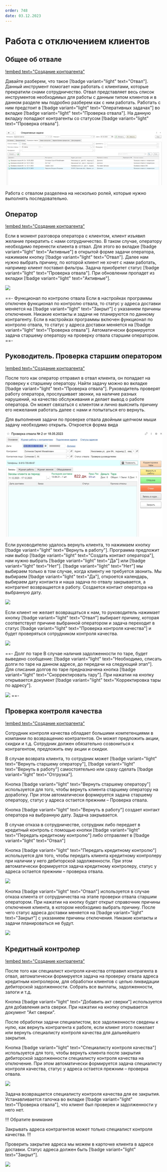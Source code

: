 ```yaml
---
order: 748
date: 03.12.2023
---
```

# Работа с отключением клиентов

## Общее об отвале

[!embed text="Создание контрагента"](https://youtu.be/CYpyPH6eNqI)

Давайте разберем, что такое [!badge variant="light" text="Отвал"]. Данный инструмент помогает нам работать с клиентами, которые прекратили снами сотрудничество. Отвал представляет весь список инструментов необходимых для работы с данным типом клиентов и в данном разделе мы подробно разберем как с ним работать. Работать с ним предстоит в [!badge variant="light" text="Оперативных задачах"] во вкладке [!badge variant="light" text="Проверка отвала"]. На данную вкладку попадают контрагенты со статусом [!badge variant="light" text="Проверка отвала"].

![](\images\руководитель\отвал.jpg)

Работа с отвалом разделена на несколько ролей, которые нужно выполнять последовательно.

## Оператор

[!embed text="Создание контрагента"](https://youtu.be/hKoRJds2-bQ)

Если в момент разговора оператора с клиентом, клиент изъявил желание прекратить с нами сотрудничество. В таком случае, оператору необходимо перенести клиента в отвал. Для этого во вкладке [!badge variant="light" text="Активные"] в открытой форме задачи оператора, нажимаем кнопку [!badge variant="light" text="Отвал"]. Далее нам нужно выбрать причину, по которой клиент не хочет с нами работать, например клиент поставил фильтры. Задача приобретет статус [!badge variant="light" text="Проверка отвала"]. При обновлении пропадет из вкладки [!badge variant="light" text="Активные"]. 

![](\images\руководитель\отвал.gif)

==- Функционал по контролю отвала
Если в настройках программы отключен функционал по контролю отвала, то статус у адреса
доставки меняется на [!badge variant="light" text="Закрыт"] с указанием причины отключения. Никакие контакты и задачи не
планируются по данному контрагенту.
Если в настройках программы включен функционал по контролю отвала, то статус у адреса
доставки меняется на [!badge variant="light" text="Проверка отвала"]. Автоматически формируется задача старшему оператору
на проверку отвала старшим оператором.
==-

## Руководитель. Проверка старшим оператором

[!embed text="Создание контрагента"](https://youtu.be/KYm_4j8O_q0)

После того как оператор отправил в отвал клиента, он попадает на проверку к старшему оператору. Найти задачу можно во вкладке [!badge variant="light" text="Проверка отвала"]. Руководитель проверят работу оператора, прослушивает звонки, на наличие разных нарушений, на качество обслуживания и делает вывод о работе оператора. Он может связаться с клиентом и лично выяснить причину его нежелания работать далее с нами и попытаться его вернуть.

Для выполнения задачи по проверке отвала двойным щелчком мыши задачу необходимо открыть. Откроется форма вида

![](\images\руководитель\отвал0.jpg)

Если руководителю удалось вернуть клиента, то нажимаем кнопку [!badge variant="light" text="Вернуть в работу"]. Программа предложит нам выбор [!badge variant="light" text="Создать контакт оператора"], нам нужно выбрать [!badge variant="light" text="Да"] или [!badge variant="light" text="Нет"]. [!badge variant="light" text="Нет"] мы выбираем только в том случае, когда клиенту не требуется звонить. Мы выбираем [!badge variant="light" text="Да"], откроется календарь, выбираем дату контакта и наша задача по отвалу закрывается, а контрагент возвращается в работу. Создается контакт оператора на выбранную дату. 

![](\images\руководитель\отвал0.gif)

Если клиент не желает возвращаться к нам, то руководитель нажимает кнопку [!badge variant="light" text="Отвал"] выбирает причину, которая соответствует причине выбранной оператором и задача переходит в статус [!badge variant="light" text="Проверка контроля качества"] и будет проверяться сотрудником контроля качества.

![](\images\руководитель\отвал01.gif)

==- Долг по таре
В случае наличия задолженности по таре, будет выведено сообщение: [!badge variant="light" text="Необходимо, списать долги по таре на данном адресе, до передачи на следующий этап"]. Для списания долгов по таре предназначена кнопка [!badge variant="light" text="Скорректировать тару"]. При нажатии на кнопку открывается документ [!badge variant="light" text="Корректировка тары по адресу"].

![](\images\руководитель\отвал03.gif)
==-

## Проверка контроля качества

[!embed text="Создание контрагента"](https://youtu.be/xLhctuDOmkE)

Сотрудник контроля качества обладает большими компетенциями в компании по возвращению контрагентов. Он может предложить акции, скидки и т.д. Сотрудник должен обязательно созвониться к контрагентом, предложить ему акции и скидки. 

В случае возврата клиента, то сотрудник может [!badge variant="light" text="Вернуть старшему оператору"], [!badge variant="light" text="Вернуть в работу"] самостоятельно или сразу сделать [!badge variant="light" text="Отгрузка"].

Кнопка [!badge variant="light" text="Вернуть старшему оператору"] используется для того, чтобы вернуть клиента старшему оператору на доработку. При этом автоматически формируется задача старшему оператору, статус у адреса остается прежним – Проверка отвала.

Кнопка [!badge variant="light" text="Вернуть в работу"] создает контакт оператора на выбранную дату. Задача закрывается.

В случае отказа в сотрудничестве, сотрудник либо передает в кредитный контроль с помощью кнопки [!badge variant="light" text="Передать кредитному контролю"] либо отправляет в [!badge variant="light" text="Отвал"]

Кнопка [!badge variant="light" text="Передать кредитному контролю"] используется для того, чтобы передать клиента кредитному контролеру при наличии у него дебиторской задолженности. При этом автоматически формируется задача 
кредитному контролеру, статус у адреса остается прежним – проверка отвала.

![](\images\руководитель\отвал04.gif)

Кнопка [!badge variant="light" text="Отвал"] используется в случае отказа клиента от сотрудничества на этапе проверки 
отвала старшим оператором. При нажатии на кнопку будет открыт справочник причины отключения клиента, в котором необходимо выбрать причину. После чего статус адреса доставки меняется на [!badge variant="light" text="Закрыт"] с указанием причины отключения. Никакие контакты и задачи планироваться не будут.

![](\images\руководитель\отвал05.gif)

## Кредитный контролер

[!embed text="Создание контрагента"](https://youtu.be/1ybb6p-Ro4g)

После того как специалист контроля качества отправил контрагента в отвал, автоматически формируется 
задача на проверку отвала адреса кредитным контролером, для обработки клиентов с целью ликвидации дебиторской задолженности. Собрать все выплаты, задолженности, залоги и т.д. 

Кнопка [!badge variant="light" text="Добавить акт сверки"] используется для добавления акта сверки. При нажатии на кнопку 
открывается документ "Акт сверки". 

После обработки задачи специалистом, все задолженности сведены к нулю, как вернуть контрагента к работе, если клиент этого пожелает или вернуть специалисту контроля качества для дальнейшего закрытия.

Кнопка [!badge variant="light" text="Специалисту контроля качества"] используется для того, чтобы вернуть клиента после закрытия дебиторской задолженности специалисту контроля качества на отключение. При этом автоматически 
формируется задача специалисту контроля качества, статус у адреса остается прежним – проверка отвала.

![](\images\руководитель\отвал06.gif)

Задача возвращается специалисту контроля качества для ее закрытия. Устанавливается галочка во вкладке [!badge variant="light" text="Проверка отвала"], что клиент был проверен и задолженности у него нет.

!!! Обратите внимание

Закрывать адреса контрагентов может только специалист контроля качества.
!!!

Проверить закрытие адреса мы можем в карточке клиента в адресе доставки. Статус адреса должен быть [!badge variant="light" text="Закрыт"].

![](\images\руководитель\отвал07.gif)
